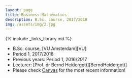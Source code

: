 ```yaml
---
layout: page
title: Business Mathematics
description: B.Sc. course, 2017/2018
img: /assets/img/2.jpg
---
```

{% include _links_library.md %}

* B.Sc. course, [VU Amsterdam][VU]
* Period 1, 2017/2018
* Previous years: Period 1, 2016/2017
* Lecturer: [Prof. dr Bernd Heidergott][BerndHeidergott]	
* Please check [Canvas](https://canvas.vu.nl/) for the most recent information!
